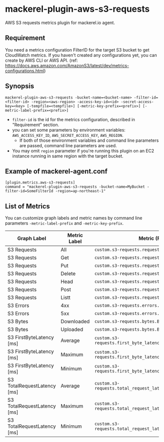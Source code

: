 mackerel-plugin-aws-s3-requests
=================================

AWS S3 requests metrics plugin for mackerel.io agent.

## Requirement

You need a metrics configuration FilterID for the target S3 bucket to get CloudWatch metrics. If you haven't created any configurations yet, you can create by AWS CLI or AWS API. (ref: https://docs.aws.amazon.com/AmazonS3/latest/dev/metrics-configurations.html)

## Synopsis

```shell
mackerel-plugin-aws-s3-requests -bucket-name=<bucket-name> -filter-id=<filter-id> -region=<aws-region> -access-key-id=<id> -secret-access-key=<key> [-tempfile=<tempfile>] [-metric-key-prefix=<prefix>] [-metric-label-prefix=<prefix>]
```
* `filter-id` is the id for the metrics configuration, described in "Requirement" section.
* you can set some parameters by environment variables: `AWS_ACCESS_KEY_ID`, `AWS_SECRET_ACCESS_KEY`, `AWS_REGION`.
  * If both of those environment variables and command line parameters are passed, command line parameters are used.
* You may omit `region` parameter if you're running this plugin on an EC2 instance running in same region with the target bucket.

## Example of mackerel-agent.conf

```
[plugin.metrics.aws-s3-requests]
command = "mackerel-plugin-aws-s3-requests -bucket-name=MyBucket -filter-id=SomeFilterId -region=ap-northeast-1"
```

## List of Metrics

You can customize graph labels and metric names by command line parameters `-metric-label-prefix` and `-metric-key-prefix`.

| Graph Label | Metric Label | Metric (Full) Name | CloudWatch Name | CloudWatch Stastics |
|-----------------------------------|--------------|----------------------------------------------------------------|---------------------|:-------------------:|
| S3 Requests | All | `custom.s3-requests.requests.AllRequests` | AllRequests | Sum |
| S3 Requests | Get | `custom.s3-requests.requests.GetRequests` | GetRequests | Sum |
| S3 Requests | Put | `custom.s3-requests.requests.PutRequests` | PutRequests | Sum |
| S3 Requests | Delete | `custom.s3-requests.requests.DeleteRequests` | DeleteRequests | Sum |
| S3 Requests | Head | `custom.s3-requests.requests.HeadRequests` | HeadRequests | Sum |
| S3 Requests | Post | `custom.s3-requests.requests.PostRequests` | PostRequests | Sum |
| S3 Requests | Listt | `custom.s3-requests.requests.ListRequests` | ListRequests | Sum |
| S3 Errors | 4xx | `custom.s3-requests.errors.4xxErrors` | 4xxErrors | Sum |
| S3 Errors | 5xx | `custom.s3-requests.errors.5xxErrors` | 5xxErrors | Sum |
| S3 Bytes | Downloaded | `custom.s3-requests.bytes.BytesDownloaded` | BytesDownloaded | Sum |
| S3 Bytes | Uploaded | `custom.s3-requests.bytes.BytesUploaded` | BytesUploaded | Sum |
| S3 FirstByteLatency [ms] | Average | `custom.s3-requests.first_byte_latency.FirstByteLatencyAvg` | FirstBytesLatency | Average |
| S3 FirstByteLatency [ms] | Maximum | `custom.s3-requests.first_byte_latency.FirstByteLatencyMax` | FirstBytesLatency | Maximum |
| S3 FirstByteLatency [ms] | Minimum | `custom.s3-requests.first_byte_latency.FirstByteLatencyMin` | FirstBytesLatency | Minimum |
| S3 TotalRequestLatency [ms] | Average | `custom.s3-requests.total_request_latency.TotalRequestLatencyAvg` | TotalRequestLatency | Average |
| S3 TotalRequestLatency [ms] | Maximum | `custom.s3-requests.total_request_latency.TotalRequestLatencyMax` | TotalRequestLatency | Maximum |
| S3 TotalRequestLatency [ms] | Minimum | `custom.s3-requests.total_request_latency.TotalRequestLatencyMin` | TotalRequestLatency | Minimum |
